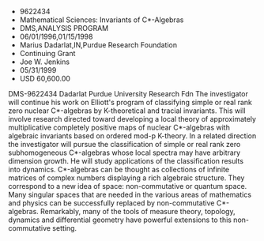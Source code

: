 
* 9622434
* Mathematical Sciences: Invariants of C*-Algebras
* DMS,ANALYSIS PROGRAM
* 06/01/1996,01/15/1998
* Marius Dadarlat,IN,Purdue Research Foundation
* Continuing Grant
* Joe W. Jenkins
* 05/31/1999
* USD 60,600.00

DMS-9622434 Dadarlat Purdue University Research Fdn The investigator will
continue his work on Elliott's program of classifying simple or real rank zero
nuclear C*-algebras by K-theoretical and tracial invariants. This will involve
research directed toward developing a local theory of approximately
multiplicative completely positive maps of nuclear C*-algebras with algebraic
invariants based on ordered mod-p K-theory. In a related direction the
investigator will pursue the classification of simple or real rank zero
subhomogeneous C*-algebras whose local spectra may have arbitrary dimension
growth. He will study applications of the classification results into dynamics.
C*-algebras can be thought as collections of infinite matrices of complex
numbers displaying a rich algebraic structure. They correspond to a new idea of
space: non-commutative or quantum space. Many singular spaces that are needed in
the various areas of mathematics and physics can be successfully replaced by
non-commutative C*-algebras. Remarkably, many of the tools of measure theory,
topology, dynamics and differential geometry have powerful extensions to this
non-commutative setting.
